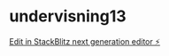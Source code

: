 # undervisning13

[Edit in StackBlitz next generation editor ⚡️](https://stackblitz.com/~/github.com/lise-charlotte/undervisning13)